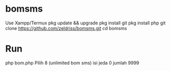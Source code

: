 # bomsms
Use Xampp/Termux
pkg update && upgrade
pkg install git
pkg install php
git clone https://github.com/zeldriss/bomsms.git
cd bomsms

# Run
php bom.php
Pilih 8 (unlimited bom sms)
isi jeda 0
jumlah 9999
